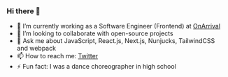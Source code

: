 ### Hi there 👋

- 🔭 I’m currently working as a Software Engineer (Frontend) at [OnArrival](https://onarrival.travel/)
- 👯 I’m looking to collaborate with open-source projects
- 💬 Ask me about JavaScript, React.js, Next.js, Nunjucks, TailwindCSS and webpack
- 📫 How to reach me: [Twitter](https://twitter.com/iarjunbharti)
- ⚡ Fun fact: I was a dance choreographer in high school


